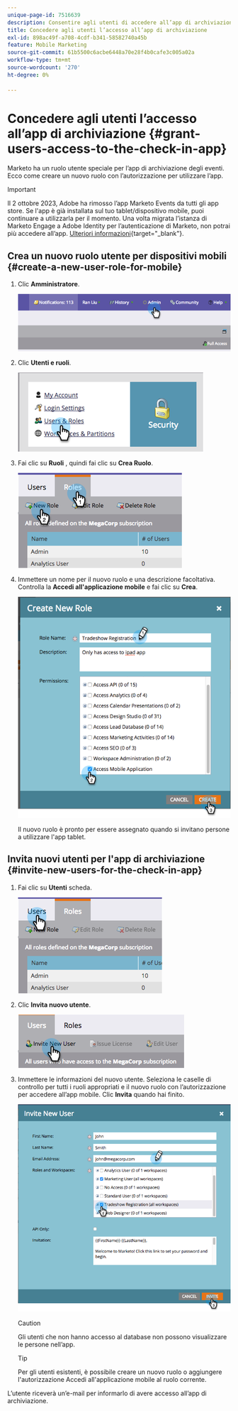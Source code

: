 ```yaml
---
unique-page-id: 7516639
description: Consentire agli utenti di accedere all’app di archiviazione - Documentazione di Marketo - Documentazione del prodotto
title: Concedere agli utenti l’accesso all’app di archiviazione
exl-id: 898ac49f-a708-4cdf-b341-58582740a45b
feature: Mobile Marketing
source-git-commit: 61b5500c6acbe6448a70e28f4b0cafe3c005a02a
workflow-type: tm+mt
source-wordcount: '270'
ht-degree: 0%

---
```


# Concedere agli utenti l’accesso all’app di archiviazione {#grant-users-access-to-the-check-in-app}

Marketo ha un ruolo utente speciale per l’app di archiviazione degli eventi. Ecco come creare un nuovo ruolo con l’autorizzazione per utilizzare l’app.

>[!IMPORTANT]
>
>Il 2 ottobre 2023, Adobe ha rimosso l’app Marketo Events da tutti gli app store. Se l&#39;app è già installata sul tuo tablet/dispositivo mobile, puoi continuare a utilizzarla per il momento. Una volta migrata l’istanza di Marketo Engage a Adobe Identity per l’autenticazione di Marketo, non potrai più accedere all’app. [Ulteriori informazioni](https://nation.marketo.com/t5/product-discussions/marketo-events-app-and-marketo-moments-app-end-of-life/m-p/340712/highlight/true#M193869){target="_blank"}.

## Crea un nuovo ruolo utente per dispositivi mobili {#create-a-new-user-role-for-mobile}

1. Clic **Amministratore**.

   ![](assets/image2015-6-2-10-3a39-3a31.png)

1. Clic **Utenti e ruoli**.

   ![](assets/image2015-6-2-10-3a56-3a0.png)

1. Fai clic su **Ruoli** , quindi fai clic su **Crea Ruolo**.

   ![](assets/image2015-6-2-11-3a3-3a23.png)

1. Immettere un nome per il nuovo ruolo e una descrizione facoltativa. Controlla la **Accedi all&#39;applicazione mobile** e fai clic su **Crea**.

   ![](assets/image2015-6-2-11-3a4-3a58.png)

   Il nuovo ruolo è pronto per essere assegnato quando si invitano persone a utilizzare l&#39;app tablet.

## Invita nuovi utenti per l&#39;app di archiviazione {#invite-new-users-for-the-check-in-app}

1. Fai clic su **Utenti** scheda.

   ![](assets/image2015-6-2-11-3a10-3a42.png)

1. Clic **Invita nuovo utente**.

   ![](assets/image2015-6-2-11-3a11-3a32.png)

1. Immettere le informazioni del nuovo utente. Seleziona le caselle di controllo per tutti i ruoli appropriati e il nuovo ruolo con l’autorizzazione per accedere all’app mobile. Clic **Invita** quando hai finito.

   ![](assets/image2015-6-2-11-3a16-3a26.png)

   >[!CAUTION]
   >
   >Gli utenti che non hanno accesso al database non possono visualizzare le persone nell’app.

   >[!TIP]
   >
   >Per gli utenti esistenti, è possibile creare un nuovo ruolo o aggiungere l&#39;autorizzazione Accedi all&#39;applicazione mobile al ruolo corrente.

L’utente riceverà un’e-mail per informarlo di avere accesso all’app di archiviazione.
